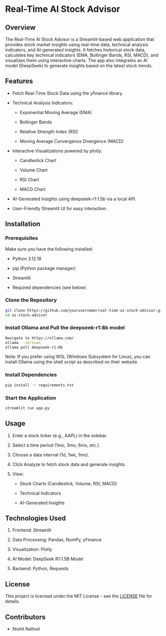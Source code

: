 # Real-Time AI Stock Advisor

## Overview
The Real-Time AI Stock Advisor is a Streamlit-based web application that provides stock market insights using real-time data, technical analysis indicators, and AI-generated insights. It fetches historical stock data, calculates key technical indicators (EMA, Bollinger Bands, RSI, MACD), and visualizes them using interactive charts. The app also integrates an AI model (DeepSeek) to generate insights based on the latest stock trends.

## Features

- Fetch Real-Time Stock Data using the yfinance library.

- Technical Analysis Indicators:

    - Exponential Moving Average (EMA)

    - Bollinger Bands

    - Relative Strength Index (RSI)

    - Moving Average Convergence Divergence (MACD)

- Interactive Visualizations powered by plotly:

    - Candlestick Chart

    - Volume Chart

    - RSI Chart

    - MACD Chart

- AI-Generated Insights using deepseek-r1:1.5b via a local API.

- User-Friendly Streamlit UI for easy interaction.

## Installation

### Prerequisites

Make sure you have the following installed:

- Python 3.12.18

- pip (Python package manager)

- Streamlit

- Required dependencies (see below)

### Clone the Repository
```bash
git clone https://github.com/yourusername/real-time-ai-stock-advisor.git
cd ai-stock-advisor
```

### Install Ollama and Pull the deepseek-r1:8b model
  ```bash
  Navigate to https://ollama.com/
  ollama --version
  ollama pull deepseek-r1:8b
  ```
Note: If you prefer using WSL (Windows Subsystem for Linux), you can install Ollama using the shell script as described on their website.

### Install Dependencies
```bash
pip install -r requirements.txt
```

### Start the Application
```bash
streamlit run app.py
```

## Usage

1. Enter a stock ticker (e.g., AAPL) in the sidebar.

2. Select a time period (1mo, 3mo, 6mo, etc.).

3. Choose a data interval (1d, 1wk, 1mo).

4. Click Analyze to fetch stock data and generate insights.

5. View:
    - Stock Charts (Candlestick, Volume, RSI, MACD)

    - Technical Indicators

    - AI-Generated Insights

## Technologies Used

1. Frontend: Streamlit

2. Data Processing: Pandas, NumPy, yFinance

3. Visualization: Plotly

4. AI Model: DeepSeek R1:1.5B Model

5. Backend: Python, Requests

## License

This project is licensed under the MIT License - see the [LICENSE](LICENSE) file for details.

## Contributors

- Nishit Rathod
